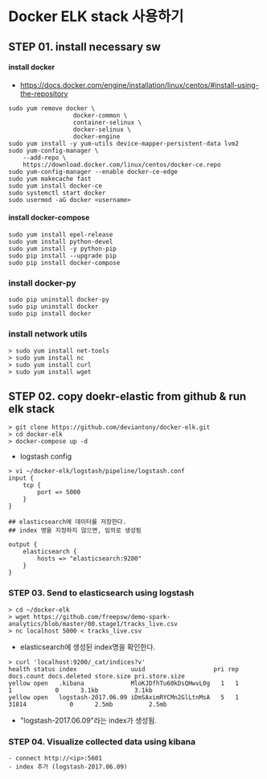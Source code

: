 # Docker ELK stack 사용하기

## STEP 01. install necessary sw
#### install docker
- https://docs.docker.com/engine/installation/linux/centos/#install-using-the-repository
```
sudo yum remove docker \
                  docker-common \
                  container-selinux \
                  docker-selinux \
                  docker-engine
sudo yum install -y yum-utils device-mapper-persistent-data lvm2
sudo yum-config-manager \
    --add-repo \
    https://download.docker.com/linux/centos/docker-ce.repo
sudo yum-config-manager --enable docker-ce-edge
sudo yum makecache fast
sudo yum install docker-ce
sudo systemctl start docker
sudo usermod -aG docker <username>
```

#### install docker-compose
```
sudo yum install epel-release
sudo yum install python-devel
sudo yum install -y python-pip
sudo pip install --upgrade pip
sudo pip install docker-compose
```

### install docker-py
```
sudo pip uninstall docker-py
sudo pip uninstall docker
sudo pip install docker
```

### install network utils
```
> sudo yum install net-tools
> sudo yum install nc
> sudo yum install curl
> sudo yum install wget
```


## STEP 02. copy doekr-elastic from github & run elk stack
```
> git clone https://github.com/deviantony/docker-elk.git
> cd docker-elk
> docker-compose up -d
```

- logstash config
```
> vi ~/docker-elk/logstash/pipeline/logstash.conf
input {
	tcp {
		port => 5000
	}
}

## elasticsearch에 데이터를 저장한다.
## index 명을 지정하지 않으면, 임의로 생성됨

output {
	elasticsearch {
		hosts => "elasticsearch:9200"
	}
}
```



### STEP 03. Send to elasticsearch using logstash
```
> cd ~/docker-elk
> wget https://github.com/freepsw/demo-spark-analytics/blob/master/00.stage1/tracks_live.csv
> nc localhost 5000 < tracks_live.csv
```
- elasticsearch에 생성된 index명을 확인한다.
```
> curl 'localhost:9200/_cat/indices?v'
health status index               uuid                   pri rep docs.count docs.deleted store.size pri.store.size
yellow open   .kibana             MloKJDfhTu60kDsQHwvL0g   1   1          1            0      3.1kb          3.1kb
yellow open   logstash-2017.06.09 iDmSAximRYCMn2GlLtnMsA   5   1      31814            0      2.5mb          2.5mb
```
- "logstash-2017.06.09"라는 index가 생성됨.

### STEP 04. Visualize collected data using kibana
```
- connect http://<ip>:5601
- index 추가 (logstash-2017.06.09)
```
